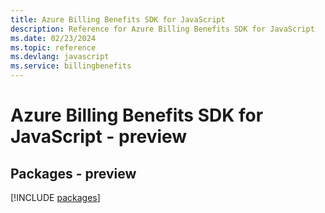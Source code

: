 ```yaml
---
title: Azure Billing Benefits SDK for JavaScript
description: Reference for Azure Billing Benefits SDK for JavaScript
ms.date: 02/23/2024
ms.topic: reference
ms.devlang: javascript
ms.service: billingbenefits
---
```

# Azure Billing Benefits SDK for JavaScript - preview
## Packages - preview
[!INCLUDE [packages](billing-benefits-index.md)]